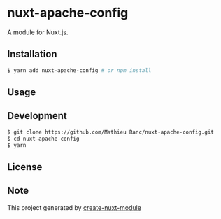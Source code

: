 # nuxt-apache-config

A module for Nuxt.js.

## Installation

```bash
$ yarn add nuxt-apache-config # or npm install
```

## Usage

## Development

```bash
$ git clone https://github.com/Mathieu Ranc/nuxt-apache-config.git
$ cd nuxt-apache-config
$ yarn
```

## License

## Note

This project generated by [create-nuxt-module](https://github.com/potato4d/create-nuxt-module)
